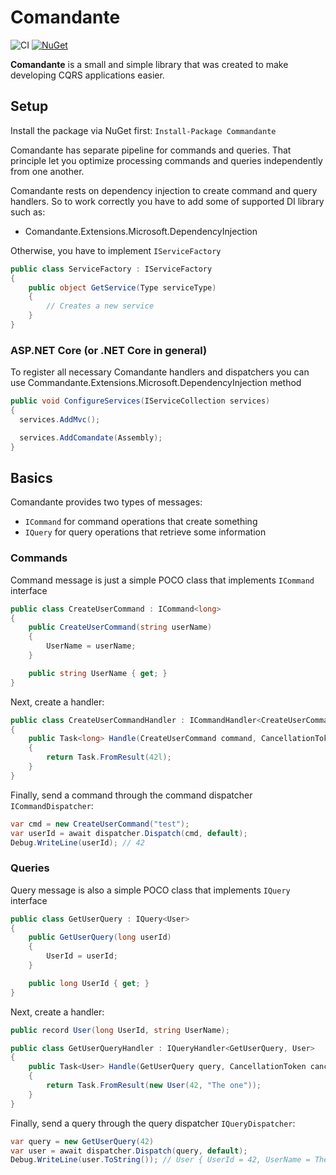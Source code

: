 Comandante
=======
![CI](https://github.com/vlasovsv/Comandante/workflows/.NET/badge.svg)
[![NuGet](https://img.shields.io/nuget/v/Commandante.svg)](https://www.nuget.org/packages/Commandante/)

**Comandante** is a small and simple library that was created to make developing CQRS applications easier.

## Setup
Install the package via NuGet first:
`Install-Package Commandante`

Comandante has separate pipeline for commands and queries. That principle let you optimize processing commands and queries independently from one another.

Comandante rests on dependency injection to create command and query handlers.
So to work correctly you have to add some of supported DI library such as:
* Comandante.Extensions.Microsoft.DependencyInjection

Otherwise, you have to implement `IServiceFactory`

```csharp
public class ServiceFactory : IServiceFactory
{   
    public object GetService(Type serviceType)
    {
        // Creates a new service
    }
}
```

### ASP.NET Core (or .NET Core in general)
To register all necessary Comandante handlers and dispatchers you can use Commandante.Extensions.Microsoft.DependencyInjection method
```csharp
public void ConfigureServices(IServiceCollection services)
{
  services.AddMvc();

  services.AddComandate(Assembly);
}
```

## Basics
Comandante provides two types of messages:
* `ICommand` for command operations that create something
* `IQuery` for query operations that retrieve some information

### Commands
Command message is just a simple POCO class that implements `ICommand` interface
```csharp
public class CreateUserCommand : ICommand<long>
{
    public CreateUserCommand(string userName)
    {
        UserName = userName;
    }

    public string UserName { get; }
}
```

Next, create a handler:
```csharp
public class CreateUserCommandHandler : ICommandHandler<CreateUserCommand, long>
{
    public Task<long> Handle(CreateUserCommand command, CancellationToken cancellationToken)
    {
        return Task.FromResult(42l);
    }
}
```
Finally, send a command through the command dispatcher `ICommandDispatcher`:
```csharp
var cmd = new CreateUserCommand("test");
var userId = await dispatcher.Dispatch(cmd, default);
Debug.WriteLine(userId); // 42
```

### Queries
Query message is also a simple POCO class that implements `IQuery` interface
```csharp
public class GetUserQuery : IQuery<User>
{
    public GetUserQuery(long userId)
    {
        UserId = userId;
    }

    public long UserId { get; }
}
```

Next, create a handler:
```csharp
public record User(long UserId, string UserName);

public class GetUserQueryHandler : IQueryHandler<GetUserQuery, User>
{
    public Task<User> Handle(GetUserQuery query, CancellationToken cancellationToken)
    {
        return Task.FromResult(new User(42, "The one"));
    }
}
```
Finally, send a query through the query dispatcher `IQueryDispatcher`:
```csharp
var query = new GetUserQuery(42)
var user = await dispatcher.Dispatch(query, default);
Debug.WriteLine(user.ToString()); // User { UserId = 42, UserName = The one }
```

